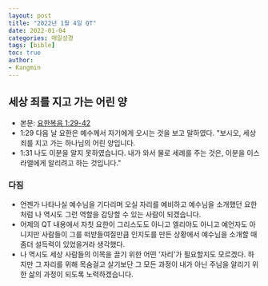 ```yaml
---
layout: post
title: "2022년 1월 4일 QT"
date: 2022-01-04
categories: 매일성경
tags: [bible]
toc: true
author:
- Kangmin
---
```


## 세상 죄를 지고 가는 어린 양
- 본문: [요한복음 1:29-42](https://www.bskorea.or.kr/bible/korbibReadpage.php?version=SAENEW&book=jhn&chap=1&sec=29&range=all&keyword1=#focus)
- 1:29 다음 날 요한은 예수께서 자기에게 오시는 것을 보고 말하였다. "보시오, 세상 죄를 지고 가는 하나님의 어린 양입니다.
- 1:31 나도 이분을 알지 못하였습니다. 내가 와서 물로 세례를 주는 것은, 이분을 이스라엘에게 알리려고 하는 것입니다."

### 다짐
- 언젠가 나타나실 예수님을 기다리며 오실 자리를 예비하고 예수님을 소개했던 요한처럼 나 역시도 그런 역할을 감당할 수 있는 사람이 되겠습니다.
- 어제의 QT 내용에서 자칫 요한이 그리스도도 아니고 엘리야도 아니고 예언자도 아니지만 사람들이 그를 떠받들여질만큼 인지도를 만든 상황에서
  예수님을 소개할 때 좀더 설득력이 있었을거라 생각했다.
- 나 역시도 세상 사람들의 이목을 끌기 위한 어떤 '자리'가 필요할지도 모르겠다. 하지만 그 자리를 위해 목숨걸고 살기보단 그 모든 과정이 내가 아닌
  주님을 알리기 위한 삶의 과정이 되도록 노력하겠습니다.
